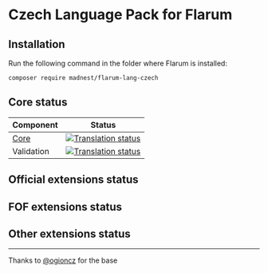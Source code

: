 # Czech Language Pack for Flarum

## Installation

Run the following command in the folder where Flarum is installed:

```shell
composer require madnest/flarum-lang-czech
```

## Core status

| Component | Status |
| --- | --- |
| [Core](https://github.com/flarum/core) | [![Translation status](https://weblate.rob006.net/widgets/flarum/cs/core/svg-badge.svg)](https://weblate.rob006.net/projects/flarum/core/cs/) |
| Validation | [![Translation status](https://weblate.rob006.net/widgets/flarum/cs/validation/svg-badge.svg)](https://weblate.rob006.net/projects/flarum/validation/cs/) |

## Official extensions status

<!-- flarum-extensions-list-start --><!-- flarum-extensions-list-stop -->

## FOF extensions status

<!-- fof-extensions-list-start --><!-- fof-extensions-list-stop -->

## Other extensions status

<!-- various-extensions-list-start --><!-- various-extensions-list-stop -->

---
Thanks to [@ogioncz](https://github.com/ogioncz) for the base
